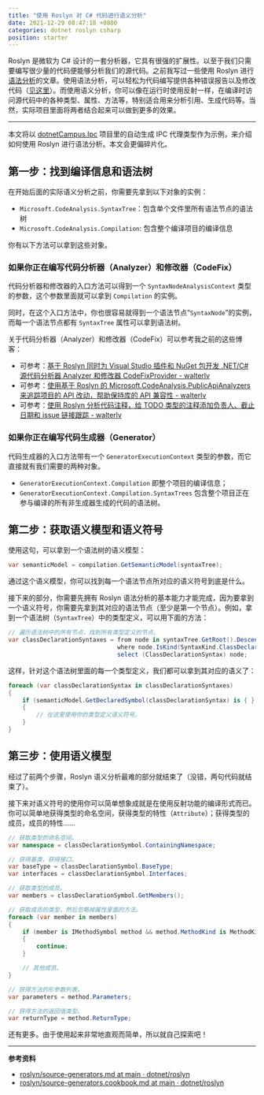 ```yaml
---
title: "使用 Roslyn 对 C# 代码进行语义分析"
date: 2021-12-29 08:47:18 +0800
categories: dotnet roslyn csharp
position: starter
---
```


Roslyn 是微软为 C# 设计的一套分析器，它具有很强的扩展性。以至于我们只需要编写很少量的代码便能够分析我们的源代码。之前我写过一些使用 Roslyn 进行[语法分析](http://blog.walterlv.com/post/analysis-code-of-existed-projects-using-roslyn.html)的文章。使用语法分析，可以轻松为代码编写提供各种错误报告以及修改代码（[见这里](http://blog.walterlv.com/post/develop-a-code-analyzer-for-both-nuget-and-visual-studio-extension.html)）。而使用语义分析，你可以像在运行时使用反射一样，在编译时访问源代码中的各种类型、属性、方法等，特别适合用来分析引用、生成代码等。当然，实际项目里面将两者结合起来可以做到更多的效果。

---

<div id="toc"></div>

本文将以 [dotnetCampus.Ipc](https://github.com/dotnet-campus/dotnetCampus.Ipc) 项目里的自动生成 IPC 代理类型作为示例，来介绍如何使用 Roslyn 进行语法分析。本文会更偏碎片化。

## 第一步：找到编译信息和语法树

在开始后面的实际语义分析之前，你需要先拿到以下对象的实例：

- `Microsoft.CodeAnalysis.SyntaxTree`：包含单个文件里所有语法节点的语法树
- `Microsoft.CodeAnalysis.Compilation`: 包含整个编译项目的编译信息

你有以下方法可以拿到这些对象。

### 如果你正在编写代码分析器（Analyzer）和修改器（CodeFix）

代码分析器和修改器的入口方法可以得到一个 `SyntaxNodeAnalysisContext` 类型的参数，这个参数里面就可以拿到 `Compilation` 的实例。

同时，在这个入口方法中，你也很容易就得到一个语法节点“`SyntaxNode`”的实例，而每一个语法节点都有 `SyntaxTree` 属性可以拿到语法树。

关于代码分析器（Analyzer）和修改器（CodeFix）可以参考我之前的这些博客：

- 可参考：[基于 Roslyn 同时为 Visual Studio 插件和 NuGet 包开发 .NET/C# 源代码分析器 Analyzer 和修改器 CodeFixProvider - walterlv](http://blog.walterlv.com/post/develop-a-code-analyzer-for-both-nuget-and-visual-studio-extension.html)
- 可参考：[使用基于 Roslyn 的 Microsoft.CodeAnalysis.PublicApiAnalyzers 来追踪项目的 API 改动，帮助保持库的 API 兼容性 - walterlv](http://blog.walterlv.com/post/track-api-changes-using-roslyn-public-api-analyzers.html)
- 可参考：[使用 Roslyn 分析代码注释，给 TODO 类型的注释添加负责人、截止日期和 issue 链接跟踪 - walterlv](http://blog.walterlv.com/post/comment-analyzer-and-code-fix-using-roslyn.html)

### 如果你正在编写代码生成器（Generator）

代码生成器的入口方法带有一个 `GeneratorExecutionContext` 类型的参数，而它直接就有我们需要的两种对象。

- `GeneratorExecutionContext.Compilation` 即整个项目的编译信息；
- `GeneratorExecutionContext.Compilation.SyntaxTrees` 包含整个项目正在参与编译的所有非生成器生成的代码的语法树。

<!-- ### 如果你自己单独做分析

如果你是自己做单独的代码分析（没有加入到项目的编译过程），那么也可以通过 `CSharpSyntaxTree.ParseText(sourceCode, new CSharpParseOptions(LanguageVersion.Latest));` 来拿到一段文本的语法树（`SyntaxTree`）。

不过，自己分析单个文件的话，`Compilation` 就不好拿到了，因为根本就没有项目。 -->

## 第二步：获取语义模型和语义符号

使用这句，可以拿到一个语法树的语义模型：

```csharp
var semanticModel = compilation.GetSemanticModel(syntaxTree);
```

通过这个语义模型，你可以找到每一个语法节点所对应的语义符号到底是什么。

接下来的部分，你需要先拥有 Roslyn 语法分析的基本能力才能完成，因为要拿到一个语义符号，你需要先拿到其对应的语法节点（至少是第一个节点）。例如，拿到一个语法树（`SyntaxTree`）中的类型定义，可以用下面的方法：

```csharp
// 遍历语法树中的所有节点，找到所有类型定义的节点。
var classDeclarationSyntaxes = from node in syntaxTree.GetRoot().DescendantNodes()
                               where node.IsKind(SyntaxKind.ClassDeclaration)
                               select (ClassDeclarationSyntax) node;
```

这样，针对这个语法树里面的每一个类型定义，我们都可以拿到其对应的语义了：

```csharp
foreach (var classDeclarationSyntax in classDeclarationSyntaxes)
{
    if (semanticModel.GetDeclaredSymbol(classDeclarationSyntax) is { } classDeclarationSymbol)
    {
        // 在这里使用你的类型定义语义符号。
    }
}
```

## 第三步：使用语义模型

经过了前两个步骤，Roslyn 语义分析最难的部分就结束了（没错，两句代码就结束了）。

接下来对语义符号的使用你可以简单想象成就是在使用反射功能的编译形式而已。你可以简单地获得类型的命名空间，获得类型的特性（`Attribute`）；获得类型的成员，成员的特性……

```csharp
// 获取类型的命名空间。
var namespace = classDeclarationSymbol.ContainingNamespace;
```

```csharp
// 获得基类，获得接口。
var baseType = classDeclarationSymbol.BaseType;
var interfaces = classDeclarationSymbol.Interfaces;
```

```csharp
// 获取类型的成员。
var members = classDeclarationSymbol.GetMembers();
```

```csharp
// 获取成员的类型，然后忽略掉属性里面的方法。
foreach (var member in members)
{
    if (member is IMethodSymbol method && method.MethodKind is MethodKind.PropertyGet or MethodKind.PropertySet)
    {
        continue;
    }

    // 其他成员。
}
```

```csharp
// 获得方法的形参数列表。
var parameters = method.Parameters;
```

```csharp
// 获得方法的返回值类型。
var returnType = method.ReturnType;
```

还有更多。由于使用起来非常地直观而简单，所以就自己探索吧！

---

**参考资料**

- [roslyn/source-generators.md at main · dotnet/roslyn](https://github.com/dotnet/roslyn/blob/main/docs/features/source-generators.md)
- [roslyn/source-generators.cookbook.md at main · dotnet/roslyn](https://github.com/dotnet/roslyn/blob/main/docs/features/source-generators.cookbook.md)
